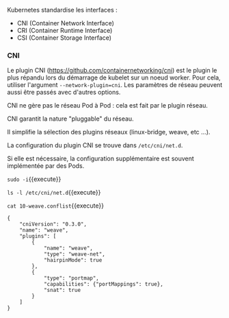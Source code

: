 Kubernetes standardise les interfaces :
- CNI (Container Network Interface)
- CRI (Container Runtime Interface)
- CSI (Container Storage Interface)

### CNI

Le plugin CNI (https://github.com/containernetworking/cni) est le plugin le plus répandu lors du démarrage de kubelet sur un noeud worker. Pour cela, utiliser l'argument `--network-plugin=cni`. Les paramètres de réseau peuvent aussi être passés avec d'autres options.

CNI ne gère pas le réseau Pod à Pod : cela est fait par le plugin réseau.

CNI garantit la nature "pluggable" du réseau.

Il simplifie la sélection des plugins réseaux (linux-bridge, weave, etc ...).

La configuration du plugin CNI se trouve dans `/etc/cni/net.d`.

Si elle est nécessaire, la configuration supplémentaire est souvent implémentée par des Pods.

`sudo -i`{{execute}}

`ls -l /etc/cni/net.d`{{execute}}

`cat 10-weave.conflist`{{execute}}

```
{
	"cniVersion": "0.3.0",
	"name": "weave",
	"plugins": [
		{
			"name": "weave",
			"type": "weave-net",
			"hairpinMode": true
		},
		{
			"type": "portmap",
			"capabilities": {"portMappings": true},
			"snat": true
		}
	]
}
```
